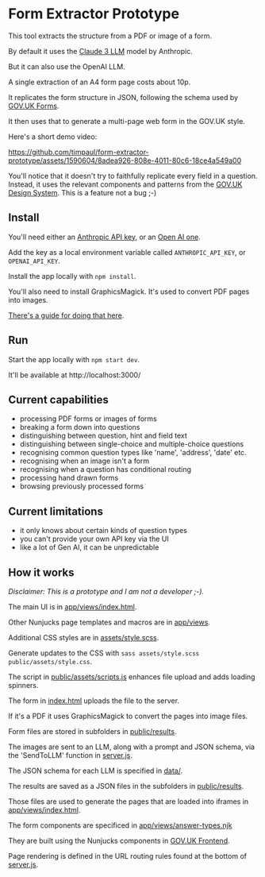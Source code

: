 # Form Extractor Prototype

This tool extracts the structure from a PDF or image of a form.

By default it uses the [Claude 3 LLM](https://claude.ai) model by Anthropic.

But it can also use the OpenAI LLM.

A single extraction of an A4 form page costs about 10p.

It replicates the form structure in JSON, following the schema used by [GOV.UK Forms](https://www.forms.service.gov.uk/).

It then uses that to generate a multi-page web form in the GOV.UK style.

Here's a short demo video:

https://github.com/timpaul/form-extractor-prototype/assets/1590604/8adea926-808e-4011-80c6-18ce4a549a00

You'll notice that it doesn't try to faithfully replicate every field in a question.
Instead, it uses the relevant components and patterns from the [GOV.UK Design System](https://design-system.service.gov.uk/).
This is a feature not a bug ;-)

## Install

You'll need either an [Anthropic API key](https://www.anthropic.com/api), or an [Open AI one](https://openai.com/index/openai-api/).

Add the key as a local environment variable called `ANTHROPIC_API_KEY`, or `OPENAI_API_KEY`.

Install the app locally with `npm install`.

You'll also need to install GraphicsMagick. It's used to convert PDF pages into images.

[There's a guide for doing that here](https://github.com/yakovmeister/pdf2image/blob/HEAD/docs/gm-installation.md).

## Run

Start the app locally with `npm start dev`.

It'll be available at http://localhost:3000/

## Current capabilities

- processing PDF forms or images of forms
- breaking a form down into questions
- distinguishing between question, hint and field text
- distinguishing between single-choice and multiple-choice questions
- recognising common question types like 'name', 'address', 'date' etc.
- recognising when an image isn't a form
- recognising when a question has conditional routing
- processing hand drawn forms
- browsing previously processed forms

## Current limitations

- it only knows about certain kinds of question types
- you can't provide your own API key via the UI
- like a lot of Gen AI, it can be unpredictable

## How it works

*Disclaimer: This is a prototype and I am not a developer ;-).*

The main UI is in [app/views/index.html](https://github.com/timpaul/form-extractor-prototype/blob/main/app/views/index.html).

Other Nunjucks page templates and macros are in [app/views](https://github.com/timpaul/form-extractor-prototype/tree/main/app/views).

Additional CSS styles are in [assets/style.scss](https://github.com/timpaul/form-extractor-prototype/blob/main/assets/style.scss).

Generate updates to the CSS with `sass assets/style.scss public/assets/style.css`.

The script in [public/assets/scripts.js](https://github.com/timpaul/form-extractor-prototype/blob/main/assets/scripts.js) enhances file upload and adds loading spinners.

The form in [index.html](https://github.com/timpaul/form-extractor-prototype/blob/main/app/views/index.html) uploads the file to the server.

If it's a PDF it uses GraphicsMagick to convert the pages into image files.

Form files are stored in subfolders in [public/results](https://github.com/timpaul/form-extractor-prototype/blob/main/public/results).

The images are sent to an LLM, along with a prompt and JSON schema, via the 'SendToLLM' function in [server.js](https://github.com/timpaul/form-extractor-prototype/blob/main/server.js).

The JSON schema for each LLM is specified in [data/](https://github.com/timpaul/form-extractor-prototype/blob/main/data/).

The results are saved as a JSON files in the subfolders in [public/results](https://github.com/timpaul/form-extractor-prototype/blob/main/public/results).

Those files are used to generate the pages that are loaded into iframes in [app/views/index.html](https://github.com/timpaul/form-extractor-prototype/blob/main/app/views/index.html).

The form components are specificed in [app/views/answer-types.njk](https://github.com/timpaul/form-extractor-prototype/blob/main/app/views/answer-types.njk)

They are built using the Nunjucks components in [GOV.UK Frontend](https://www.npmjs.com/package/govuk-frontend).

Page rendering is defined in the URL routing rules found at the bottom of [server.js](https://github.com/timpaul/form-extractor-prototype/blob/main/server.js).

